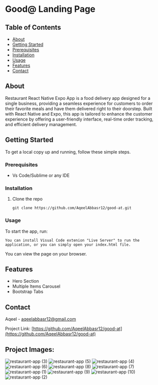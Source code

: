 # Good@ Landing Page

## Table of Contents

- [About](#about)
- [Getting Started](#getting-started)
- [Prerequisites](#prerequisites)
- [Installation](#installation)
- [Usage](#usage)
- [Features](#features)
- [Contact](#contact)

## About

Restaurant React Native Expo App is a food delivery app designed for a single business, providing a seamless experience for customers to order their favorite meals and have them delivered right to their doorstep. Built with React Native and Expo, this app is tailored to enhance the customer experience by offering a user-friendly interface, real-time order tracking, and efficient delivery management.

## Getting Started

To get a local copy up and running, follow these simple steps.

### Prerequisites

- Vs Code/Sublime or any IDE

### Installation

1. Clone the repo
   ```
   git clone https://github.com/AqeelAbbasr12/good-at.git
   ```

### Usage

To start the app, run:

```
You can install Visual Code extenion "Live Server" to run the application, or you can simply open your index.html file.
```
You can view the page on your browser.

## Features

- Hero Section
- Multiple Items Carousel
- Bootstrap Tabs

## Contact

Aqeel - aqeelabbasr12@gmail.com

Project Link: [https://github.com/AqeelAbbasr12/good-at](https://github.com/AqeelAbbasr12/good-at)


## Project Images:

![restaurant-app (3)](https://github.com/AqeelAbbasr12/restaurant-reactnative-expo-app/assets/128492655/1c45beab-13a2-4ba9-b2f2-1daff33466a7)
![restaurant-app (5)](https://github.com/AqeelAbbasr12/restaurant-reactnative-expo-app/assets/128492655/3493d858-e315-43b6-a9f8-6a6c50554eea)
![restaurant-app (4)](https://github.com/AqeelAbbasr12/restaurant-reactnative-expo-app/assets/128492655/dcdfcd10-c834-456f-ab33-38d11ab6bd89)
![restaurant-app (6)](https://github.com/AqeelAbbasr12/restaurant-reactnative-expo-app/assets/128492655/cde932c8-6368-48e6-a459-80a6c7173780)
![restaurant-app (8)](https://github.com/AqeelAbbasr12/restaurant-reactnative-expo-app/assets/128492655/6c0f1610-f75b-4455-b328-6f7da4ee367b)
![restaurant-app (7)](https://github.com/AqeelAbbasr12/restaurant-reactnative-expo-app/assets/128492655/965f4821-6b77-49a0-9612-426f69fb925e)
![restaurant-app (1)](https://github.com/AqeelAbbasr12/restaurant-reactnative-expo-app/assets/128492655/490844e0-9269-44ca-97ef-9c2f6bf22bdd)
![restaurant-app (9)](https://github.com/AqeelAbbasr12/restaurant-reactnative-expo-app/assets/128492655/32a1ae49-3606-4053-9ab5-db3144ee049d)
![restaurant-app (10)](https://github.com/AqeelAbbasr12/restaurant-reactnative-expo-app/assets/128492655/fd809cce-6581-49a5-bf1b-45351c59bccf)
![restaurant-app (2)](https://github.com/AqeelAbbasr12/restaurant-reactnative-expo-app/assets/128492655/4c620392-afe7-4906-89dd-f88fe863312e)










